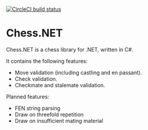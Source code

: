 [![CircleCI build status](https://circleci.com/gh/ProgramFOX/Chess.NET.svg?style=shield)](https://circleci.com/gh/ProgramFOX/Chess.NET)

Chess.NET
=
Chess.NET is a chess library for .NET, written in C#.

It contains the following features:

 - Move validation (including castling and en passant).
 - Check validation.
 - Checkmate and stalemate validation.

Planned features:

 - FEN string parsing
 - Draw on threefold repetition
 - Draw on insufficient mating material
